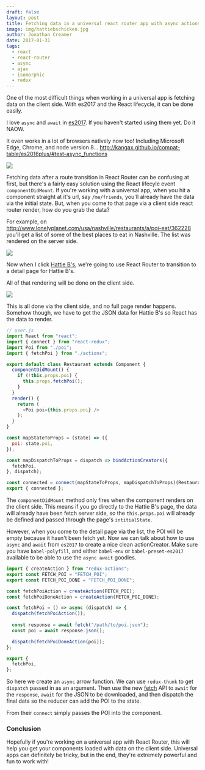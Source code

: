 ```yaml
---
draft: false
layout: post
title: Fetching data in a universal react router app with async actions
image: img/hattiebschicken.jpg
author: Jonathan Creamer
date: 2017-01-31
tags: 
  - react
  - react-router
  - async
  - ajax
  - isomorphic
  - redux
---
```



One of the most difficult things when working in a universal app is fetching data on the client side. With es2017 and the React lifecycle, it can be done easily.

I love `async` and `await` in [es2017](http://www.2ality.com/2016/02/async-functions.html). If you haven't started using them yet. Do it NAOW.

It even works in a lot of browsers natively now too! Including Microsoft Edge, Chrome, and node version 8... http://kangax.github.io/compat-table/es2016plus/#test-async_functions

![](/img/asyncarnold.jpeg)

Fetching data after a route transition in React Router can be confusing at first, but there's a fairly easy solution using the React lifecyle event `componentDidMount`. If you're working with a universal app, when you hit a component straight at it's url, say `/me/friends`, you'll already have the data via the initial state. But, when you come to that page via a client side react router render, how do you grab the data?

For example, on http://www.lonelyplanet.com/usa/nashville/restaurants/a/poi-eat/362228 you'll get a list of some of the best places to eat in Nashville. The list was rendered on the server side.

![](/img/list-1.png)

Now when I click [Hattie B's](https://www.lonelyplanet.com/usa/nashville/restaurants/hattie-bs/a/poi-eat/1513072/362228), we're going to use React Router to transition to a detail page for Hattie B's.

All of that rendering will be done on the client side.

![](/img/hattieb.png)

This is all done via the client side, and no full page render happens. Somehow though, we have to get the JSON data for Hattie B's so React has the data to render.

```js
// user.js
import React from "react";
import { connect } from "react-redux";
import Poi from "./poi";
import { fetchPoi } from "./actions";

export default class Restaurant extends Component {
  componentDidMount() {
    if (!this.props.poi) {
      this.props.fetchPoi();
    }
  }
  render() {
    return (
      <Poi poi={this.props.poi} />
    );
  }
}

const mapStateToProps = (state) => ({
  poi: state.poi,
});

const mapDispatchToProps = dispatch => bindActionCreators({
  fetchPoi,
}, dispatch);

const connected = connect(mapStateToProps, mapDispatchToProps)(Restaurant);
export { connected };
```

The `componentDidMount` method only fires when the component renders on the client side. This means if you go directly to the Hattie B's page, the data will already have been fetch server side, so the `this.props.poi` will already be defined and passed through the page's `intitialState`.

However, when you come to the detail page via the list, the POI will be empty because it hasn't been fetch yet. Now we can talk about how to use `async` and `await` from `es2017` to create a nice clean actionCreator. Make sure you have `babel-polyfill`, and either `babel-env` or `babel-preset-es2017` available to be able to use the `async await` goodies.

```js
import { createAction } from "redux-actions";
export const FETCH_POI = "FETCH_POI";
export const FETCH_POI_DONE = "FETCH_POI_DONE";

const fetchPoiAction = createAction(FETCH_POI);
const fetchPoiDoneAction = createAction(FETCH_POI_DONE);

const fetchPoi = () => async (dispatch) => {
  dispatch(fetchPoiAction());
  
  const response = await fetch("/path/to/poi.json");
  const poi = await response.json();

  dispatch(fetchPoiDoneAction(poi));
};

export {
  fetchPoi,
};
```

So here we create an `async` arrow function. We can use `redux-thunk` to get `dispatch` passed in as an argument. Then use the new [fetch](https://developer.mozilla.org/en-US/docs/Web/API/Fetch_API) API to `await` for the `response`, `await` for the JSON to be downloaded, and then dispatch the final data so the reducer can add the POI to the state.

From their `connect` simply passes the POI into the component.

### Conclusion
Hopefully if you're working on a universal app with React Router, this will help you get your components loaded with data on the client side. Universal apps can definitely be tricky, but in the end, they're extremely powerful and fun to work with!
